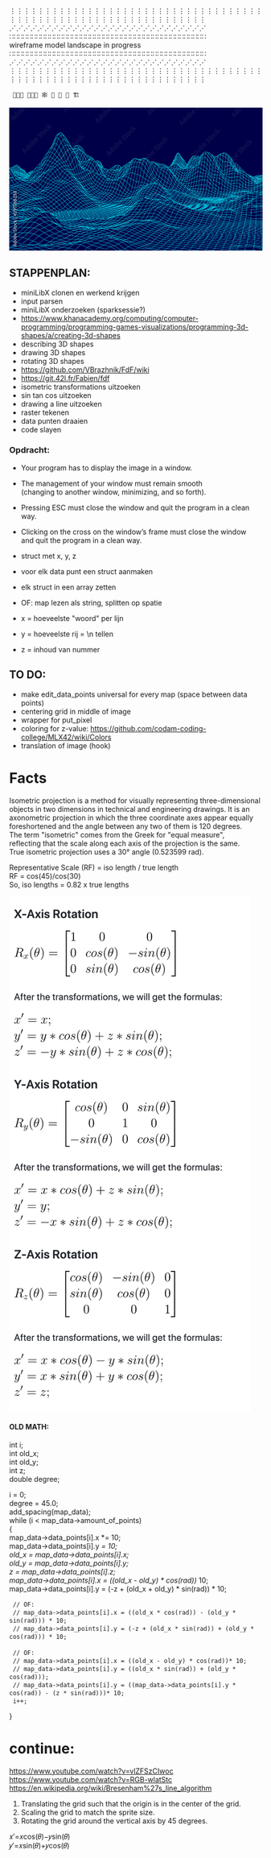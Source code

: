 ⋮⋮⋮⋮⋮⋮⋮⋮⋮⋮⋮⋮⋮⋮⋮⋮⋮⋮⋮⋮⋮⋮⋮⋮⋮⋮⋮⋮⋮⋮⋮⋮⋮⋮⋮⋮⋮⋮⋮⋮⋮⋮⋮⋮⋮⋮⋮⋮⋮⋮⋮⋮⋮⋮⋮⋮⋮⋮⋮⋮⋮⋮⋮⋮  
⋰⋰⋰⋰⋰⋰⋰⋰⋰⋰⋰⋰⋰⋰⋰⋰⋰⋰⋰⋰⋰⋰⋰⋰⋰⋰⋰⋰  
∷∷∷∷∷∷∷∷∷∷∷∷∷∷∷∷∷∷∷∷∷∷∷∷∷∷∷∷∷∷∷∷∷∷∷∷∷∷∷∷∷∷∷∷  
     wireframe model landscape in progress  
∷∷∷∷∷∷∷∷∷∷∷∷∷∷∷∷∷∷∷∷∷∷∷∷∷∷∷∷∷∷∷∷∷∷∷∷∷∷∷∷∷∷∷∷  
⋰⋰⋰⋰⋰⋰⋰⋰⋰⋰⋰⋰⋰⋰⋰⋰⋰⋰⋰⋰⋰⋰⋰⋰⋰⋰⋰⋰  
⋮⋮⋮⋮⋮⋮⋮⋮⋮⋮⋮⋮⋮⋮⋮⋮⋮⋮⋮⋮⋮⋮⋮⋮⋮⋮⋮⋮⋮⋮⋮⋮⋮⋮⋮⋮⋮⋮⋮⋮⋮⋮⋮⋮⋮⋮⋮⋮⋮⋮⋮⋮⋮⋮⋮⋮⋮⋮⋮⋮⋮⋮⋮⋮  
  
     👩🏻‍🎨 👩🏻‍💻 🕸 🏸 🥅 🚧 🏗  


![Alt text](fdf.jpeg "not mine")

## STAPPENPLAN:  
- miniLibX clonen en werkend krijgen  
- input parsen  
- miniLibX onderzoeken (sparksessie?)  
- https://www.khanacademy.org/computing/computer-programming/programming-games-visualizations/programming-3d-shapes/a/creating-3d-shapes  
- describing 3D shapes  
- drawing 3D shapes  
- rotating 3D shapes  
- https://github.com/VBrazhnik/FdF/wiki 
- https://git.42l.fr/Fabien/fdf 
- isometric transformations uitzoeken  
- sin tan cos uitzoeken  
- drawing a line uitzoeken 
- raster tekenen  
- data punten draaien  
- code slayen  
  
### Opdracht:  
- Your program has to display the image in a window.  
- The management of your window must remain smooth  
(changing to another window, minimizing, and so forth).  
- Pressing ESC must close the window and quit the program in a clean way.  
- Clicking on the cross on the window’s frame must close the window  
and quit the program in a clean way.  
  
  
  
- struct met x, y, z  
- voor elk data punt een struct aanmaken  
- elk struct in een array zetten  
- OF: map lezen als string, splitten op spatie  
- x = hoeveelste "woord" per lijn  
- y = hoeveelste rij = \n tellen  
- z = inhoud van nummer  
  


## TO DO:  
- make edit_data_points universal for every map (space between data points)  
- centering grid in middle of image  
- wrapper for put_pixel  
- coloring for z-value: https://github.com/codam-coding-college/MLX42/wiki/Colors
- translation of image (hook)  

# Facts  
Isometric projection is a method for visually representing three-dimensional  
objects in two dimensions in technical and engineering drawings. It is an   
axonometric projection in which the three coordinate axes appear equally   
foreshortened and the angle between any two of them is 120 degrees.  
The term "isometric" comes from the Greek for "equal measure",   
reflecting that the scale along each axis of the projection is the same.  
True isometric projection uses a 30° angle (0.523599 rad).  

Representative Scale (RF) = iso length / true length  
RF = cos(45)/cos(30)  
So, iso lengths = 0.82 x true lengths  

![Alt text](rotation_formulas.png "math")

#### OLD MATH:
int	i;  
int old_x;  
int old_y;  
int	z;  
double degree;  
  
i = 0;  
degree = 45.0;  
add_spacing(map_data);  
while (i < map_data->amount_of_points)   
{   
     map_data->data_points[i].x *= 10;  
     map_data->data_points[i].y *= 10;  
     old_x = map_data->data_points[i].x;  
     old_y = map_data->data_points[i].y;  
     z = map_data->data_points[i].z;  
     map_data->data_points[i].x = ((old_x - old_y) * cos(rad))* 10;  
     map_data->data_points[i].y = (-z + (old_x + old_y) * sin(rad)) * 10;  
  
     // OF:  
     // map_data->data_points[i].x = ((old_x * cos(rad)) - (old_y * sin(rad))) * 10;  
     // map_data->data_points[i].y = (-z + (old_x * sin(rad)) + (old_y * cos(rad))) * 10;  
  
     // OF:  
     // map_data->data_points[i].x = ((old_x - old_y) * cos(rad))* 10;  
     // map_data->data_points[i].y = ((old_x * sin(rad)) + (old_y * cos(rad)));  
     // map_data->data_points[i].y = ((map_data->data_points[i].y * cos(rad)) - (z * sin(rad)))* 10;  
     i++;  
}  
  
# continue:  
https://www.youtube.com/watch?v=vlZFSzCIwoc  
https://www.youtube.com/watch?v=RGB-wlatStc  
https://en.wikipedia.org/wiki/Bresenham%27s_line_algorithm  


1. Translating the grid such that the origin is in the center of the grid.  
2. Scaling the grid to match the sprite size.  
3. Rotating the grid around the vertical axis by 45 degrees.  
  
  𝑥′=𝑥cos(𝜃)−𝑦sin(𝜃)  
  𝑦′=𝑥sin(𝜃)+𝑦cos(𝜃)  